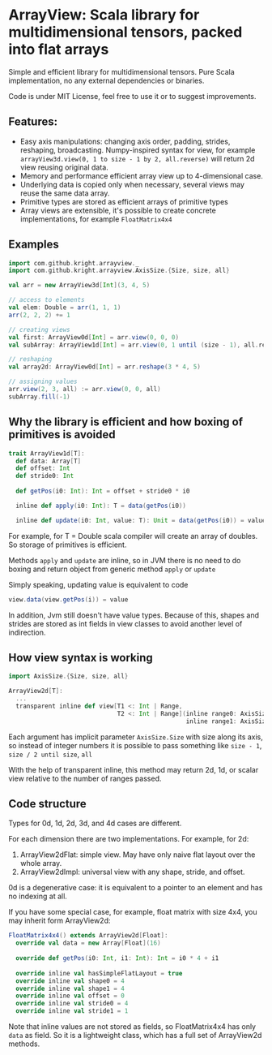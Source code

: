 # ArrayView: Scala library for multidimensional tensors, packed into flat arrays

Simple and efficient library for multidimensional tensors.
Pure Scala implementation, no any external dependencies or binaries.

Code is under MIT License, feel free to use it or to suggest improvements.

## Features:

* Easy axis manipulations: changing axis order, padding, strides, reshaping, broadcasting. Numpy-inspired syntax for view, for example
  `arrayView3d.view(0, 1 to size - 1 by 2, all.reverse)` will return 2d view reusing original data.
* Memory and performance efficient array view up to 4-dimensional case.
* Underlying data is copied only when necessary, several views may reuse the same data array.
* Primitive types are stored as efficient arrays of primitive types
* Array views are extensible, it's possible to create concrete implementations, for example `FloatMatrix4x4`

## Examples

```Scala
import com.github.kright.arrayview._
import com.github.kright.arrayview.AxisSize.{Size, size, all}

val arr = new ArrayView3d[Int](3, 4, 5)

// access to elements
val elem: Double = arr(1, 1, 1)
arr(2, 2, 2) += 1 

// creating views
val first: ArrayView0d[Int] = arr.view(0, 0, 0)
val subArray: ArrayView1d[Int] = arr.view(0, 1 until (size - 1), all.reverse)

// reshaping
val array2d: ArrayView0d[Int] = arr.reshape(3 * 4, 5)

// assigning values
arr.view(2, 3, all) := arr.view(0, 0, all)
subArray.fill(-1)
```

## Why the library is efficient and how boxing of primitives is avoided

```Scala
trait ArrayView1d[T]:
  def data: Array[T]
  def offset: Int
  def stride0: Int
  
  def getPos(i0: Int): Int = offset + stride0 * i0

  inline def apply(i0: Int): T = data(getPos(i0))

  inline def update(i0: Int, value: T): Unit = data(getPos(i0)) = value
```

For example, for T = Double scala compiler will create an array of doubles. So storage of primitives is efficient.

Methods `apply` and `update` are inline, so in JVM there is no need to do boxing and return object from generic method
`apply` or `update`

Simply speaking, updating value is equivalent to code

```Scala
view.data(view.getPos(i)) = value
```

In addition, Jvm still doesn't have value types.
Because of this, shapes and strides are stored as int fields in view classes to avoid another level of indirection.

## How view syntax is working

```Scala
import AxisSize.{Size, size, all}

ArrayView2d[T]:
  ...
  transparent inline def view[T1 <: Int | Range,
                              T2 <: Int | Range](inline range0: AxisSize.Size ?=> T1,
                                                 inline range1: AxisSize.Size ?=> T2) = ...
```

Each argument has implicit parameter `AxisSize.Size` with size along its axis, so instead of integer numbers it is
possible to pass something like `size - 1`,
`size / 2 until size`, `all`

With the help of transparent inline, this method may return 2d, 1d, or scalar view relative to the number of ranges
passed.

## Code structure

Types for 0d, 1d, 2d, 3d, and 4d cases are different.

For each dimension there are two implementations. For example, for 2d:

1. ArrayView2dFlat: simple view. May have only naive flat layout over the whole array.
2. ArrayView2dImpl: universal view with any shape, stride, and offset.

0d is a degenerative case: it is equivalent to a pointer to an element and has no indexing at all.

If you have some special case, for example, float matrix with size 4x4, you may inherit form ArrayView2d:

```Scala
FloatMatrix4x4() extends ArrayView2d[Float]:
  override val data = new Array[Float](16)
  
  override def getPos(i0: Int, i1: Int): Int = i0 * 4 + i1
    
  override inline val hasSimpleFlatLayout = true  
  override inline val shape0 = 4
  override inline val shape1 = 4
  override inline val offset = 0
  override inline val stride0 = 4
  override inline val stride1 = 1
```

Note that inline values are not stored as fields, so FloatMatrix4x4 has only `data` as field.
So it is a lightweight class, which has a full set of ArrayView2d methods.
